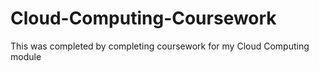 # Cloud-Computing-Coursework
This was completed by completing coursework for my Cloud Computing module
